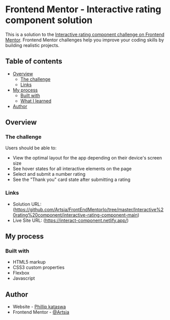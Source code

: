 # Frontend Mentor - Interactive rating component solution

This is a solution to the [Interactive rating component challenge on Frontend Mentor](https://www.frontendmentor.io/challenges/interactive-rating-component-koxpeBUmI). Frontend Mentor challenges help you improve your coding skills by building realistic projects. 

## Table of contents

- [Overview](#overview)
  - [The challenge](#the-challenge)
  - [Links](#links)
- [My process](#my-process)
  - [Built with](#built-with)
  - [What I learned](#what-i-learned)
- [Author](#author)


## Overview

### The challenge

Users should be able to:

- View the optimal layout for the app depending on their device's screen size
- See hover states for all interactive elements on the page
- Select and submit a number rating
- See the "Thank you" card state after submitting a rating

### Links

- Solution URL: (https://github.com/Artsia/FrontEndMentorIo/tree/master/Interactive%20rating%20component/interactive-rating-component-main)
- Live Site URL: (https://interact-component.netlify.app/)

## My process

### Built with

- HTML5 markup
- CSS3 custom properties
- Flexbox
- Javascript

## Author

- Website - [Phillip kataswa](https://kataswa.netlify.app/)
- Frontend Mentor - [@Artsia](https://www.frontendmentor.io/profile/Artsia)
